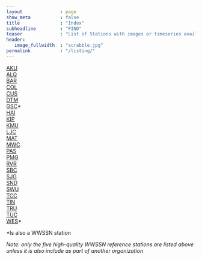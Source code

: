 ```yaml
---
layout              : page
show_meta           : false
title               : "Index"
subheadline         : "FIND"
teaser              : "List of Stations with images or timeseries available."
header:
   image_fullwidth  : "scrabble.jpg"
permalink           : "/listing/"
---
```





[AKU](../organizations/carnegie)<br>
[ALQ](../organizations/wwssn)<br>
[BAR](../organizations/scsn)<br>
[COL](../organizations/wwssn)<br>
[CUS](../organizations/carnegie)<br>
[DTM](../organizations/carnegie)<br>
[GSC](../organizations/scsn)*  <br>
[HAI](../organizations/scsn)<br>
[KIP](../organizations/wwssn)<br>
[KMU](../organizations/carnegie)<br>
[LJC](../organizations/scsn)<br>
[MAT](../organizations/carnegie)<br>
[MWC](../organizations/scsn)<br>
[PAS](../organizations/scsn)<br>
[PMG](../organizations/carnegie)<br>
[RVR](../organizations/scsn)<br>
[SBC](../organizations/scsn)<br>
[SJG](../organizations/wwssn)<br>
[SND](../organizations/scsn)<br>
[SWU](../organizations/carnegie)<br>
[TCC](../organizations/carnegie)<br>
[TIN](../organizations/scsn)<br>
[TRU](../organizations/carnegie)<br>
[TUC](../organizations/wwssn)<br>
[WES](../organizations/weston)*<br>


*Is also a WWSSN station

*Note: only the five high-quality WWSSN reference stations are listed above unless it is also include as part of another organization*
